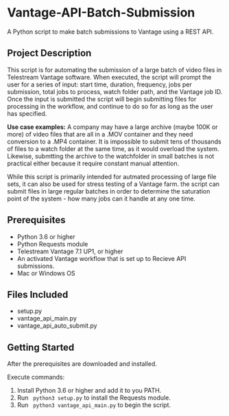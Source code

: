 # Vantage-API-Batch-Submission

A Python script to make batch submissions to Vantage using a REST API. 


## Project Description 

This script is for automating the submission of a large batch of video files in Telestream Vantage software. When executed, the script will prompt the user for a series of input: start time, duration, frequency, jobs per submission, total jobs to process, watch folder path, and
the Vantage job ID. Once the input is submitted the script will begin
submitting files for processing in the workflow, and continue to
do so for as long as the user has specified. 

**Use case examples:** 
A company may have a large archive (maybe 100K or more) of video files that are all in a .MOV container and they need conversion to a .MP4 container. It is impossible to submit tens of thousands of files to a  watch folder at the same time, as it would overload the system. Likewise, submtting the archive to the watchfolder in small batches is not practical either because it require constant manual attention. 

While this script is primarily intended for autmated processing of large file sets, it can also be used for stress testing of a Vantage farm. the script can submit files in large regular batches in order
to determine the saturation point of the system - how many jobs can it handle at any one time. 


## Prerequisites 

* Python 3.6 or higher
* Python Requests module
* Telestream Vantage 7.1 UP1, or higher
* An activated Vantage workflow that is set up to Recieve API submissions. 
* Mac or Windows OS


## Files Included

* setup.py
* vantage\_api\_main.py
* vantage\_api\_auto_submit.py


## Getting Started

After the prerequisites are downloaded and installed. 

Execute commands: 

1. Install Python 3.6 or higher and add it to you PATH.
2. Run ` python3 setup.py` to install the Requests module. 
3. Run ` python3 vantage_api_main.py` to begin the script.  
